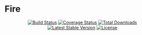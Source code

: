 # Fire

<p align="center">
<a href="https://travis-ci.org/Krnos/Fire"><img src="https://travis-ci.org/Krnos/Fire.svg?branch=master" alt="Build Status"></a>
<a href='https://coveralls.io/github/Krnos/Fire?branch=master'><img src='https://coveralls.io/repos/github/Krnos/Fire/badge.svg?branch=master' alt='Coverage Status' /></a>
<a href="https://packagist.org/packages/Krnos/Fire"><img src="https://poser.pugx.org/Krnos/Fire/d/total.svg" alt="Total Downloads"></a>
<a href="https://packagist.org/packages/Krnos/Fire"><img src="https://poser.pugx.org/Krnos/Fire/v/stable.svg" alt="Latest Stable Version"></a>
<a href="https://packagist.org/packages/Krnos/Fire"><img src="https://poser.pugx.org/Krnos/Fire/license.svg" alt="License"></a>
</p>
